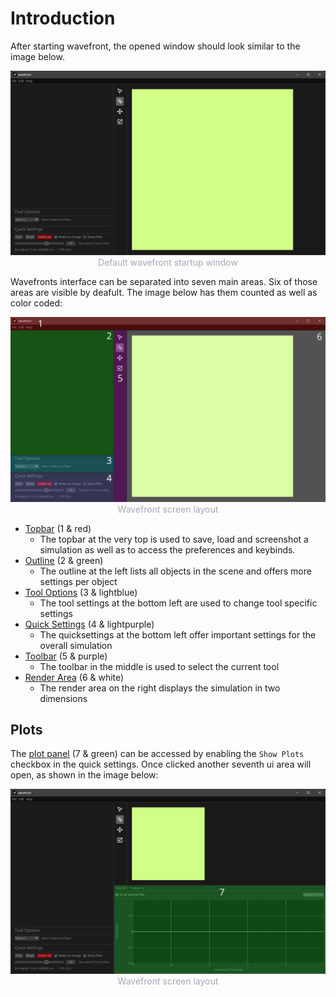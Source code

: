 # Introduction

After starting wavefront, the opened window should look similar to the image below.

<p style="margin-bottom: 0px">
    <img src="images/wavefront-windowed.png" alt="Wavefront Window" />
    <div style="width: 100%; text-align: center; color: #a6a7b8; font-size: 14px;">
        Default wavefront startup window
    </div>
</p>

Wavefronts interface can be separated into seven main areas. Six of those areas are visible by deafult. The image below has them counted as well as color coded:

<p style="margin-bottom: 0px">
    <img src="images/wavefront-windowed-color.png" alt="Wavefront Window Color" />
    <div style="width: 100%; text-align: center; color: #a6a7b8; font-size: 14px;">
        Wavefront screen layout
    </div>
</p>

- [Topbar](./topbar.md) (1 & red)
  - The topbar at the very top is used to save, load and screenshot a simulation as well as to access the preferences and keybinds.
- [Outline](./outline.md) (2 & green)
  - The outline at the left lists all objects in the scene and offers more settings per object
- [Tool Options](./tool_options.md) (3 & lightblue)
  - The tool settings at the bottom left are used to change tool specific settings
- [Quick Settings](./quick_settings.md) (4 & lightpurple)
  - The quicksettings at the bottom left offer important settings for the overall simulation
- [Toolbar](./toolbar.md) (5 & purple)
  - The toolbar in the middle is used to select the current tool
- [Render Area](./render_area.md) (6 & white)
  - The render area on the right displays the simulation in two dimensions

## Plots

The [plot panel](../ui/plots/volume.md) (7 & green) can be accessed by enabling the `Show Plots` checkbox in the quick settings. Once clicked another seventh ui area will open, as shown in the image below:

<p style="margin-bottom: 0px">
    <img src="images/wavefront-windowed-plots-color.png" alt="Wavefront Window Plots Color" />
    <div style="width: 100%; text-align: center; color: #a6a7b8; font-size: 14px;">
        Wavefront screen layout
    </div>
</p>
